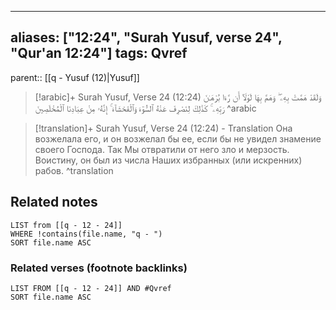 
---
aliases: ["12:24", "Surah Yusuf, verse 24", "Qur'an 12:24"]
tags: Qvref
---

parent:: [[q - Yusuf (12)|Yusuf]]

> [!arabic]+ Surah Yusuf, Verse 24 (12:24)
> <span class="quran-arabic">وَلَقَدْ هَمَّتْ بِهِۦ ۖ وَهَمَّ بِهَا لَوْلَآ أَن رَّءَا بُرْهَـٰنَ رَبِّهِۦ ۚ كَذَٰلِكَ لِنَصْرِفَ عَنْهُ ٱلسُّوٓءَ وَٱلْفَحْشَآءَ ۚ إِنَّهُۥ مِنْ عِبَادِنَا ٱلْمُخْلَصِينَ</span>
^arabic

> [!translation]+ Surah Yusuf, Verse 24 (12:24) - Translation
> Она возжелала его, и он возжелал бы ее, если бы не увидел знамение своего Господа. Так Мы отвратили от него зло и мерзость. Воистину, он был из числа Наших избранных (или искренних) рабов.
^translation



## Related notes
```dataview
LIST from [[q - 12 - 24]]
WHERE !contains(file.name, "q - ")
SORT file.name ASC
```

### Related verses (footnote backlinks)
```dataview
LIST FROM [[q - 12 - 24]] AND #Qvref
SORT file.name ASC
```

